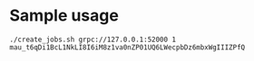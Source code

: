 # Sample usage

```shell
./create_jobs.sh grpc://127.0.0.1:52000 1 mau_t6qDi1BcL1NkLI8I6iM8z1va0nZP01UQ6LWecpbDz6mbxWgIIIZPfQ
```